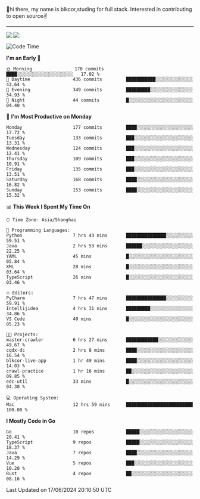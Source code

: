 👋hi there, my name is blkcor,studing for full stack.
Interested in contributing to open source✌️

<hr/>

![](https://github-readme-stats.vercel.app/api?username=blkcor)
<a href="https://github.com/blkcor/github-readme-stats">
    <img align="left" src="https://github-readme-stats.vercel.app/api/top-langs/?username=blkcor&hide=jupyter%20notebook,shaderlab,tex,c%23&langs_count=9" />
</a>


<!--START_SECTION:waka-->
![Code Time](http://img.shields.io/badge/Code%20Time-1%2C101%20hrs%2034%20mins-blue)

**I'm an Early 🐤** 

```text
🌞 Morning                170 commits         ████░░░░░░░░░░░░░░░░░░░░░   17.02 % 
🌆 Daytime                436 commits         ███████████░░░░░░░░░░░░░░   43.64 % 
🌃 Evening                349 commits         █████████░░░░░░░░░░░░░░░░   34.93 % 
🌙 Night                  44 commits          █░░░░░░░░░░░░░░░░░░░░░░░░   04.40 % 
```
📅 **I'm Most Productive on Monday** 

```text
Monday                   177 commits         ████░░░░░░░░░░░░░░░░░░░░░   17.72 % 
Tuesday                  133 commits         ███░░░░░░░░░░░░░░░░░░░░░░   13.31 % 
Wednesday                124 commits         ███░░░░░░░░░░░░░░░░░░░░░░   12.41 % 
Thursday                 109 commits         ███░░░░░░░░░░░░░░░░░░░░░░   10.91 % 
Friday                   135 commits         ███░░░░░░░░░░░░░░░░░░░░░░   13.51 % 
Saturday                 168 commits         ████░░░░░░░░░░░░░░░░░░░░░   16.82 % 
Sunday                   153 commits         ████░░░░░░░░░░░░░░░░░░░░░   15.32 % 
```


📊 **This Week I Spent My Time On** 

```text
🕑︎ Time Zone: Asia/Shanghai

💬 Programming Languages: 
Python                   7 hrs 43 mins       ███████████████░░░░░░░░░░   59.51 % 
Java                     2 hrs 53 mins       ██████░░░░░░░░░░░░░░░░░░░   22.25 % 
YAML                     45 mins             █░░░░░░░░░░░░░░░░░░░░░░░░   05.84 % 
XML                      28 mins             █░░░░░░░░░░░░░░░░░░░░░░░░   03.64 % 
TypeScript               26 mins             █░░░░░░░░░░░░░░░░░░░░░░░░   03.46 % 

🔥 Editors: 
PyCharm                  7 hrs 47 mins       ███████████████░░░░░░░░░░   59.91 % 
Intellijidea             4 hrs 31 mins       █████████░░░░░░░░░░░░░░░░   34.86 % 
VS Code                  40 mins             █░░░░░░░░░░░░░░░░░░░░░░░░   05.23 % 

🐱‍💻 Projects: 
master-crawler           6 hrs 27 mins       ████████████░░░░░░░░░░░░░   49.67 % 
cqdx-dc                  2 hrs 8 mins        ████░░░░░░░░░░░░░░░░░░░░░   16.54 % 
blkcor-live-app          1 hr 49 mins        ████░░░░░░░░░░░░░░░░░░░░░   14.03 % 
crawl-practice           1 hr 16 mins        ██░░░░░░░░░░░░░░░░░░░░░░░   09.85 % 
edc-util                 33 mins             █░░░░░░░░░░░░░░░░░░░░░░░░   04.30 % 

💻 Operating System: 
Mac                      12 hrs 59 mins      █████████████████████████   100.00 % 
```

**I Mostly Code in Go** 

```text
Go                       10 repos            █████░░░░░░░░░░░░░░░░░░░░   20.41 % 
TypeScript               9 repos             █████░░░░░░░░░░░░░░░░░░░░   18.37 % 
Java                     7 repos             ████░░░░░░░░░░░░░░░░░░░░░   14.29 % 
Vue                      5 repos             ███░░░░░░░░░░░░░░░░░░░░░░   10.20 % 
Rust                     4 repos             ██░░░░░░░░░░░░░░░░░░░░░░░   08.16 % 
```




 Last Updated on 17/06/2024 20:10:50 UTC
<!--END_SECTION:waka-->



